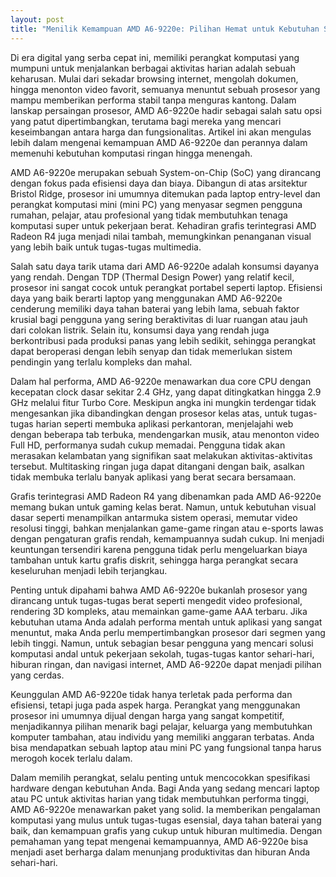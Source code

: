 ```yaml
---
layout: post
title: "Menilik Kemampuan AMD A6-9220e: Pilihan Hemat untuk Kebutuhan Sehari-hari"
---
```


Di era digital yang serba cepat ini, memiliki perangkat komputasi yang mumpuni untuk menjalankan berbagai aktivitas harian adalah sebuah keharusan. Mulai dari sekadar browsing internet, mengolah dokumen, hingga menonton video favorit, semuanya menuntut sebuah prosesor yang mampu memberikan performa stabil tanpa menguras kantong. Dalam lanskap persaingan prosesor, AMD A6-9220e hadir sebagai salah satu opsi yang patut dipertimbangkan, terutama bagi mereka yang mencari keseimbangan antara harga dan fungsionalitas. Artikel ini akan mengulas lebih dalam mengenai kemampuan AMD A6-9220e dan perannya dalam memenuhi kebutuhan komputasi ringan hingga menengah.

AMD A6-9220e merupakan sebuah System-on-Chip (SoC) yang dirancang dengan fokus pada efisiensi daya dan biaya. Dibangun di atas arsitektur Bristol Ridge, prosesor ini umumnya ditemukan pada laptop entry-level dan perangkat komputasi mini (mini PC) yang menyasar segmen pengguna rumahan, pelajar, atau profesional yang tidak membutuhkan tenaga komputasi super untuk pekerjaan berat. Kehadiran grafis terintegrasi AMD Radeon R4 juga menjadi nilai tambah, memungkinkan penanganan visual yang lebih baik untuk tugas-tugas multimedia.

Salah satu daya tarik utama dari AMD A6-9220e adalah konsumsi dayanya yang rendah. Dengan TDP (Thermal Design Power) yang relatif kecil, prosesor ini sangat cocok untuk perangkat portabel seperti laptop. Efisiensi daya yang baik berarti laptop yang menggunakan AMD A6-9220e cenderung memiliki daya tahan baterai yang lebih lama, sebuah faktor krusial bagi pengguna yang sering beraktivitas di luar ruangan atau jauh dari colokan listrik. Selain itu, konsumsi daya yang rendah juga berkontribusi pada produksi panas yang lebih sedikit, sehingga perangkat dapat beroperasi dengan lebih senyap dan tidak memerlukan sistem pendingin yang terlalu kompleks dan mahal.

Dalam hal performa, AMD A6-9220e menawarkan dua core CPU dengan kecepatan clock dasar sekitar 2.4 GHz, yang dapat ditingkatkan hingga 2.9 GHz melalui fitur Turbo Core. Meskipun angka ini mungkin terdengar tidak mengesankan jika dibandingkan dengan prosesor kelas atas, untuk tugas-tugas harian seperti membuka aplikasi perkantoran, menjelajahi web dengan beberapa tab terbuka, mendengarkan musik, atau menonton video Full HD, performanya sudah cukup memadai. Pengguna tidak akan merasakan kelambatan yang signifikan saat melakukan aktivitas-aktivitas tersebut. Multitasking ringan juga dapat ditangani dengan baik, asalkan tidak membuka terlalu banyak aplikasi yang berat secara bersamaan.

Grafis terintegrasi AMD Radeon R4 yang dibenamkan pada AMD A6-9220e memang bukan untuk gaming kelas berat. Namun, untuk kebutuhan visual dasar seperti menampilkan antarmuka sistem operasi, memutar video resolusi tinggi, bahkan menjalankan game-game ringan atau e-sports lawas dengan pengaturan grafis rendah, kemampuannya sudah cukup. Ini menjadi keuntungan tersendiri karena pengguna tidak perlu mengeluarkan biaya tambahan untuk kartu grafis diskrit, sehingga harga perangkat secara keseluruhan menjadi lebih terjangkau.

Penting untuk dipahami bahwa AMD A6-9220e bukanlah prosesor yang dirancang untuk tugas-tugas berat seperti mengedit video profesional, rendering 3D kompleks, atau memainkan game-game AAA terbaru. Jika kebutuhan utama Anda adalah performa mentah untuk aplikasi yang sangat menuntut, maka Anda perlu mempertimbangkan prosesor dari segmen yang lebih tinggi. Namun, untuk sebagian besar pengguna yang mencari solusi komputasi andal untuk pekerjaan sekolah, tugas-tugas kantor sehari-hari, hiburan ringan, dan navigasi internet, AMD A6-9220e dapat menjadi pilihan yang cerdas.

Keunggulan AMD A6-9220e tidak hanya terletak pada performa dan efisiensi, tetapi juga pada aspek harga. Perangkat yang menggunakan prosesor ini umumnya dijual dengan harga yang sangat kompetitif, menjadikannya pilihan menarik bagi pelajar, keluarga yang membutuhkan komputer tambahan, atau individu yang memiliki anggaran terbatas. Anda bisa mendapatkan sebuah laptop atau mini PC yang fungsional tanpa harus merogoh kocek terlalu dalam.

Dalam memilih perangkat, selalu penting untuk mencocokkan spesifikasi hardware dengan kebutuhan Anda. Bagi Anda yang sedang mencari laptop atau PC untuk aktivitas harian yang tidak membutuhkan performa tinggi, AMD A6-9220e menawarkan paket yang solid. Ia memberikan pengalaman komputasi yang mulus untuk tugas-tugas esensial, daya tahan baterai yang baik, dan kemampuan grafis yang cukup untuk hiburan multimedia. Dengan pemahaman yang tepat mengenai kemampuannya, AMD A6-9220e bisa menjadi aset berharga dalam menunjang produktivitas dan hiburan Anda sehari-hari.
